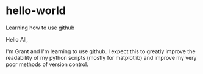 # hello-world
Learning how to use github

Hello All,

I'm Grant and I'm learning to use github.  I expect this to greatly improve the readability of my python scripts (mostly for matplotlib) and improve my very poor methods of version control.
